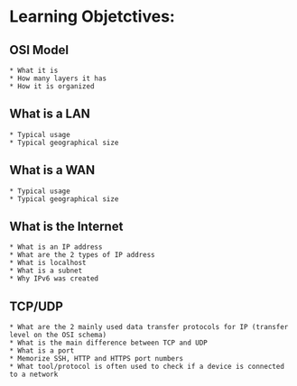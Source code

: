 # Learning Objetctives:

## OSI Model
	* What it is
	* How many layers it has
	* How it is organized
## What is a LAN
	* Typical usage
	* Typical geographical size
## What is a WAN
	* Typical usage
	* Typical geographical size
## What is the Internet
	* What is an IP address
	* What are the 2 types of IP address
	* What is localhost
	* What is a subnet
	* Why IPv6 was created
## TCP/UDP
	* What are the 2 mainly used data transfer protocols for IP (transfer level on the OSI schema)
	* What is the main difference between TCP and UDP
	* What is a port
	* Memorize SSH, HTTP and HTTPS port numbers
	* What tool/protocol is often used to check if a device is connected to a network

